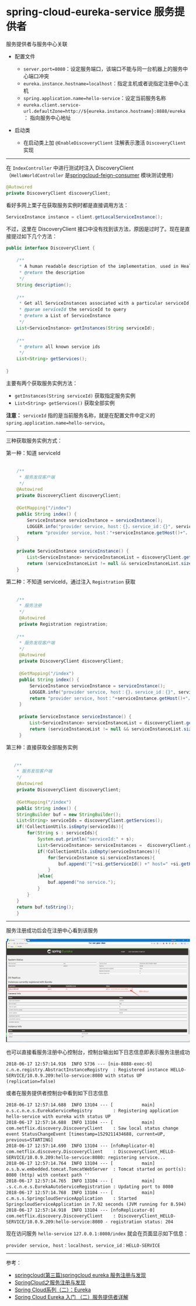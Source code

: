 # spring-cloud-eureka-service 服务提供者

服务提供者与服务中心关联

* 配置文件
  - `server.port=8080`：设定服务端口，该端口不能与同一台机器上的服务中心端口冲突
  - `eureka.instance.hostname=localhost`：指定主机或者说指定注册中心主机
  - `spring.application.name=hello-service`：设定当前服务名称
  - `eureka.client.service-url.defaultZone=http://${eureka.instance.hostname}:8888/eureka`： 指向服务中心地址

* 启动类
  - 在启动类上加 `@EnableDiscoveryClient` 注解表示激活 `DiscoveryClient` 实现

----

在 `IndexController` 中进行测试时注入 DiscoveryClient（`HelloWorldController` 是[springcloud-feign-consumer](../springcloud-feign-consumer) 模块测试使用）

```java
@Autowired
private DiscoveryClient discoveryClient;
```

看好多网上栗子在获取服务实例时都是直接调用方法：

```java
ServiceInstance instance = client.getLocalServiceInstance();
```

不过，这里在 DiscoveryClient 接口中没有找到该方法，原因是过时了。现在是直接提过如下几个方法：

```java
public interface DiscoveryClient {

	/**
	 * A human readable description of the implementation, used in HealthIndicator
	 * @return the description
	 */
	String description();

	/**
	 * Get all ServiceInstances associated with a particular serviceId
	 * @param serviceId the serviceId to query
	 * @return a List of ServiceInstance
	 */
	List<ServiceInstance> getInstances(String serviceId);

	/**
	 * @return all known service ids
	 */
	List<String> getServices();

}
```

主要有两个获取服务实例方法：
- `getInstances(String serviceId)` 获取指定服务实例
- `List<String> getServices()` 获取全部实例

**注意：** `serviceId` 指的是当前服务名称，就是在配置文件中定义的 `spring.application.name=hello-service`。

----

三种获取服务实例方式：

第一种：知道 serviceId

```java

    /**
     * 服务发现客户端
     */
    @Autowired
    private DiscoveryClient discoveryClient;

    @GetMapping("/index")
    public String index() {
    	ServiceInstance serviceInstance = serviceInstance();
    	LOGGER.info("provider service, host：{}，service_id：{}", serviceInstance.getHost(), serviceInstance.getServiceId());
    	return "provider service, host："+serviceInstance.getHost()+"，service_id："+serviceInstance.getServiceId();
    }

    private ServiceInstance serviceInstance() {
    	List<ServiceInstance> serviceInstanceList = discoveryClient.getInstances("hello-service");
    	return (serviceInstanceList != null && serviceInstanceList.size() > 0) ? serviceInstanceList.get(0) : null;
    }

```

第二种：不知道 serviceId，通过注入 `Registration` 获取

```java

    /**
     * 服务注册
     */
     @Autowired
     private Registration registration;

    /**
     * 服务发现客户端
     */
     @Autowired
     private DiscoveryClient discoveryClient;

     @GetMapping("/index")
     public String index() {
       	 ServiceInstance serviceInstance = serviceInstance();
       	 LOGGER.info("provider service, host：{}，service_id：{}", serviceInstance.getHost(), serviceInstance.getServiceId());
       	 return "provider service, host："+serviceInstance.getHost()+"，service_id："+serviceInstance.getServiceId();
     }

     private ServiceInstance serviceInstance() {
         List<ServiceInstance> serviceInstanceList = discoveryClient.getInstances(registration.getServiceId());
         return (serviceInstanceList != null && serviceInstanceList.size() > 0) ? serviceInstanceList.get(0) : null;
     }
```

第三种：直接获取全部服务实例

```java

   /**
    * 服务发现客户端
    */
    @Autowired
    private DiscoveryClient discoveryClient;

    @GetMapping("/index")
    public String index() {
	StringBuilder buf = new StringBuilder();
	List<String> serviceIds = discoveryClient.getServices();
	if(!CollectionUtils.isEmpty(serviceIds)){
		for(String s : serviceIds){
			System.out.println("serviceId:" + s);
			List<ServiceInstance> serviceInstances =  discoveryClient.getInstances(s);
			if(!CollectionUtils.isEmpty(serviceInstances)){
				for(ServiceInstance si:serviceInstances){
					buf.append("["+si.getServiceId() +" host=" +si.getHost()+" port="+si.getPort()+" uri="+si.getUri()+"]");
				}
			}else{
				buf.append("no service.");
			}
		}
	}
	return buf.toString();
    }
```

----

服务注册成功后会在注册中心看到该服务

![服务注册成功](images/服务注册成功.png)

也可以直接看服务注册中心控制台，控制台输出如下日志信息即表示服务注册成功

```
2018-06-17 12:57:14.916  INFO 5736 --- [nio-8888-exec-9] c.n.e.registry.AbstractInstanceRegistry  : Registered instance HELLO-SERVICE/10.0.9.209:hello-service:8080 with status UP (replication=false)
```

或者在服务提供者控制台中看到如下日志信息

```vim
2018-06-17 12:57:14.688  INFO 13104 --- [           main] o.s.c.n.e.s.EurekaServiceRegistry        : Registering application hello-service with eureka with status UP
2018-06-17 12:57:14.688  INFO 13104 --- [           main] com.netflix.discovery.DiscoveryClient    : Saw local status change event StatusChangeEvent [timestamp=1529211434688, current=UP, previous=STARTING]
2018-06-17 12:57:14.690  INFO 13104 --- [nfoReplicator-0] com.netflix.discovery.DiscoveryClient    : DiscoveryClient_HELLO-SERVICE/10.0.9.209:hello-service:8080: registering service...
2018-06-17 12:57:14.764  INFO 13104 --- [           main] o.s.b.w.embedded.tomcat.TomcatWebServer  : Tomcat started on port(s): 8080 (http) with context path ''
2018-06-17 12:57:14.765  INFO 13104 --- [           main] .s.c.n.e.s.EurekaAutoServiceRegistration : Updating port to 8080
2018-06-17 12:57:14.768  INFO 13104 --- [           main] c.m.s.s.SpringcloudServiceApplication    : Started SpringcloudServiceApplication in 7.92 seconds (JVM running for 8.594)
2018-06-17 12:57:14.918  INFO 13104 --- [nfoReplicator-0] com.netflix.discovery.DiscoveryClient    : DiscoveryClient_HELLO-SERVICE/10.0.9.209:hello-service:8080 - registration status: 204
```

现在访问服务 `hello-service` `127.0.0.1:8080/index` 就会在页面显示如下信息：

`provider service, host：localhost，service_id：HELLO-SERVICE`

----

参考：
- [springcloud(第三篇)springcloud eureka 服务注册与发现](https://blog.csdn.net/liaokailin/article/details/51314001)
- [SpringCloud之服务注册与发现](http://jianwl.com/2016/10/08/SpringCloud%E4%B9%8B%E6%9C%8D%E5%8A%A1%E6%B3%A8%E5%86%8C%E4%B8%8E%E5%8F%91%E7%8E%B0/)
- [Spring Cloud系列（二）：Eureka](http://www.imain.net/index.php/archives/55/)
- [Spring Cloud Eureka 入门 （二）服务提供者详解](https://blog.csdn.net/cnq2328/article/details/78331487)
